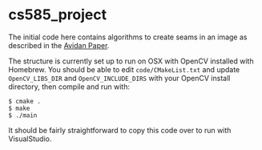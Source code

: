# cs585_project

The initial code here contains algorithms to create seams in an image as described in the [Avidan Paper](http://www.cs.bu.edu/faculty/betke/cs585/restricted/papers/Avidan-SeamCarving-2007.pdf).

The structure is currently set up to run on OSX with OpenCV installed with Homebrew. You should be able to edit `code/CMakeList.txt` and update `OpenCV_LIBS_DIR` and `OpenCV_INCLUDE_DIRS` with your OpenCV install directory, then compile and run with:

    $ cmake .
    $ make
    $ ./main

It should be fairly straightforward to copy this code over to run with VisualStudio.
